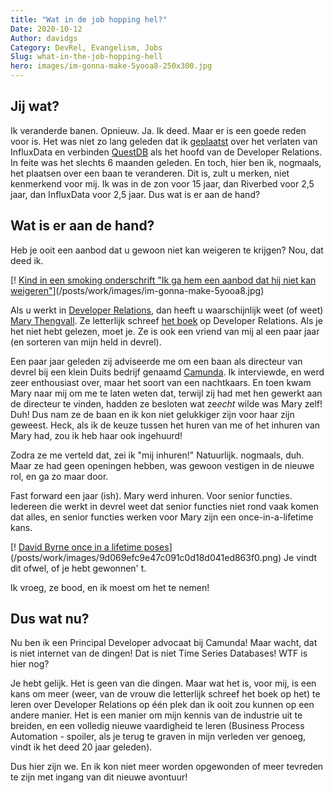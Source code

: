 ```yaml
---
title: "Wat in de job hopping hel?"
Date: 2020-10-12
Author: davidgs
Category: DevRel, Evangelism, Jobs
Slug: what-in-the-job-hopping-hell
hero: images/im-gonna-make-5yooa8-250x300.jpg
---
```


## Jij wat?

Ik veranderde banen. Opnieuw. Ja. Ik deed. Maar er is een goede reden voor is. Het was niet zo lang geleden dat ik [geplaatst](/posts/work/its-time-series-all-the-way-down/) over het verlaten van InfluxData en verbinden [QuestDB](http://questdb.io) als het hoofd van de Developer Relations. In feite was het slechts 6 maanden geleden. En toch, hier ben ik, nogmaals, het plaatsen over een baan te veranderen. Dit is, zult u merken, niet kenmerkend voor mij. Ik was in de zon voor 15 jaar, dan Riverbed voor 2,5 jaar, dan InfluxData voor 2,5 jaar. Dus wat is er aan de hand?

## Wat is er aan de hand?

Heb je ooit een aanbod dat u gewoon niet kan weigeren te krijgen? Nou, dat deed ik.

[! [Kind in een smoking onderschrift "Ik ga hem een aanbod dat hij niet kan weigeren"](/posts/work/images/im-gonna-make-5yooa8-250x300.jpg)](/posts/work/images/im-gonna-make-5yooa8.jpg)

Als u werkt in [Developer Relations](http://devrelcollective.fun), dan heeft u waarschijnlijk weet (of weet) [Mary Thengvall](https://twitter.com/mary_grace). Ze letterlijk schreef [het boek](https://www.amazon.com/dp/1484237471/ref=cm_sw_em_r_mt_dp_2eiHFbV0TNHX9) op Developer Relations. Als je het niet hebt gelezen, moet je. Ze is ook een vriend van mij al een paar jaar (en sorteren van mijn held in devrel).

Een paar jaar geleden zij adviseerde me om een baan als directeur van devrel bij een klein Duits bedrijf genaamd [Camunda](https://camunda.com/). Ik interviewde, en werd zeer enthousiast over, maar het soort van een nachtkaars. En toen kwam Mary naar mij om me te laten weten dat, terwijl zij had met hen gewerkt aan de directeur te vinden, hadden ze besloten wat ze*echt* wilde was Mary zelf! Duh! Dus nam ze de baan en ik kon niet gelukkiger zijn voor haar zijn geweest. Heck, als ik de keuze tussen het huren van me of het inhuren van Mary had, zou ik heb haar ook ingehuurd!

Zodra ze me verteld dat, zei ik "mij inhuren!" Natuurlijk. nogmaals, duh. Maar ze had geen openingen hebben, was gewoon vestigen in de nieuwe rol, en ga zo maar door.

Fast forward een jaar (ish). Mary werd inhuren. Voor senior functies. Iedereen die werkt in devrel weet dat senior functies niet rond vaak komen dat alles, en senior functies werken voor Mary zijn een once-in-a-lifetime kans.

[! [David Byrne once in a lifetime poses](/posts/work/images//9d069efc9e47c091c0d18d041ed863f0-210x300.png)](/posts/work/images/9d069efc9e47c091c0d18d041ed863f0.png) Je vindt dit ofwel, of je hebt gewonnen' t.

Ik vroeg, ze bood, en ik moest om het te nemen!

## Dus wat nu?

Nu ben ik een Principal Developer advocaat bij Camunda! Maar wacht, dat is niet internet van de dingen! Dat is niet Time Series Databases! WTF is hier nog?

Je hebt gelijk. Het is geen van die dingen. Maar wat het is, voor mij, is een kans om meer (weer, van de vrouw die letterlijk schreef het boek op het) te leren over Developer Relations op één plek dan ik ooit zou kunnen op een andere manier. Het is een manier om mijn kennis van de industrie uit te breiden, en een volledig nieuwe vaardigheid te leren (Business Process Automation - spoiler, als je terug te graven in mijn verleden ver genoeg, vindt ik het deed 20 jaar geleden).

Dus hier zijn we. En ik kon niet meer worden opgewonden of meer tevreden te zijn met ingang van dit nieuwe avontuur!
